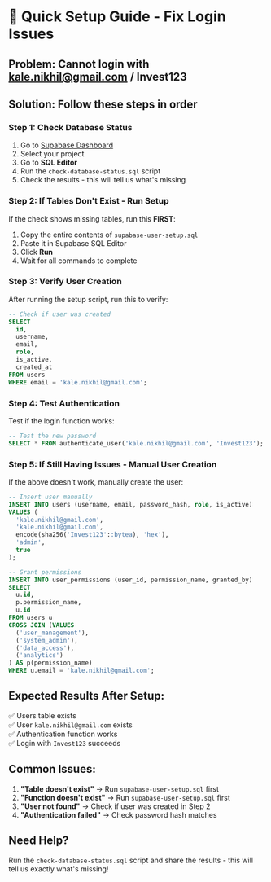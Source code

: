 # 🚨 Quick Setup Guide - Fix Login Issues

## **Problem:** Cannot login with kale.nikhil@gmail.com / Invest123

## **Solution:** Follow these steps in order

### **Step 1: Check Database Status**
1. Go to [Supabase Dashboard](https://supabase.com/dashboard)
2. Select your project
3. Go to **SQL Editor**
4. Run the `check-database-status.sql` script
5. Check the results - this will tell us what's missing

### **Step 2: If Tables Don't Exist - Run Setup**
If the check shows missing tables, run this **FIRST**:

1. Copy the entire contents of `supabase-user-setup.sql`
2. Paste it in Supabase SQL Editor
3. Click **Run**
4. Wait for all commands to complete

### **Step 3: Verify User Creation**
After running the setup script, run this to verify:

```sql
-- Check if user was created
SELECT 
  id,
  username,
  email,
  role,
  is_active,
  created_at
FROM users 
WHERE email = 'kale.nikhil@gmail.com';
```

### **Step 4: Test Authentication**
Test if the login function works:

```sql
-- Test the new password
SELECT * FROM authenticate_user('kale.nikhil@gmail.com', 'Invest123');
```

### **Step 5: If Still Having Issues - Manual User Creation**
If the above doesn't work, manually create the user:

```sql
-- Insert user manually
INSERT INTO users (username, email, password_hash, role, is_active)
VALUES (
  'kale.nikhil@gmail.com',
  'kale.nikhil@gmail.com',
  encode(sha256('Invest123'::bytea), 'hex'),
  'admin',
  true
);

-- Grant permissions
INSERT INTO user_permissions (user_id, permission_name, granted_by)
SELECT 
  u.id,
  p.permission_name,
  u.id
FROM users u
CROSS JOIN (VALUES 
  ('user_management'),
  ('system_admin'),
  ('data_access'),
  ('analytics')
) AS p(permission_name)
WHERE u.email = 'kale.nikhil@gmail.com';
```

## **Expected Results After Setup:**

✅ Users table exists  
✅ User `kale.nikhil@gmail.com` exists  
✅ Authentication function works  
✅ Login with `Invest123` succeeds  

## **Common Issues:**

1. **"Table doesn't exist"** → Run `supabase-user-setup.sql` first
2. **"Function doesn't exist"** → Run `supabase-user-setup.sql` first  
3. **"User not found"** → Check if user was created in Step 2
4. **"Authentication failed"** → Check password hash matches

## **Need Help?**

Run the `check-database-status.sql` script and share the results - this will tell us exactly what's missing!
